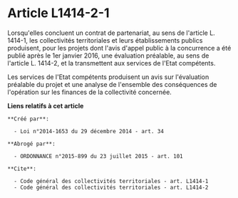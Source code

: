 # Article L1414-2-1

Lorsqu'elles concluent un contrat de partenariat, au sens de l'article L. 1414-1, les collectivités territoriales et leurs
établissements publics produisent, pour les projets dont l'avis d'appel public à la concurrence a été publié après le 1er
janvier 2016, une évaluation préalable, au sens de l'article L. 1414-2, et la transmettent aux services de l'Etat
compétents. 

Les services de l'Etat compétents produisent un avis sur l'évaluation préalable du projet et une analyse de l'ensemble des
conséquences de l'opération sur les finances de la collectivité concernée.

**Liens relatifs à cet article**

	**Créé par**:

	  - Loi n°2014-1653 du 29 décembre 2014 - art. 34

	**Abrogé par**:

	  - ORDONNANCE n°2015-899 du 23 juillet 2015 - art. 101

	**Cite**:

	  - Code général des collectivités territoriales - art. L1414-1
	  - Code général des collectivités territoriales - art. L1414-2
